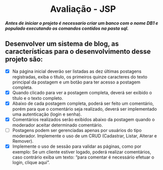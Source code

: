 <h1 align="center">
  Avaliação - JSP
</h1>

##### Antes de iniciar o projeto é necessario criar um banco com o nome DB1 e populado executando os comandos contidos na pasta sql.


## Desenvolver um sistema de blog, as características para o desenvolvimento desse projeto são:

- [x] Na página inicial deverão ser listadas as dez últimas postagens registradas, exiba o
título, os primeiros quinze caracteres do texto principal da postagem e um botão
para ter acesso a postagem completa.
- [x] Quando clicado para ver a postagem completa, deverá ser exibido o título e o texto
completo.
- [x] Abaixo de cada postagem completa, poderá ser feito um comentário, porém para
que o comentário seja realizado, deverá ser implementado uma autenticação (login
e senha).
- [x] Comentários realizados serão exibidos abaixo da postagem quando o moderador
aceitar determinado comentário.
- [ ] Postagens podem ser gerenciadas apenas por usuários do tipo moderador.
Implemente o uso de um CRUD (Cadastrar, Listar, Alterar e Remover).
- [x] Implemente o uso de sessão para validar as páginas, como por exemplo: Se um
cliente estiver logado, poderá realizar comentários, caso contrário exiba um texto:
“para comentar é necessário efetuar o login, clique aqui”.